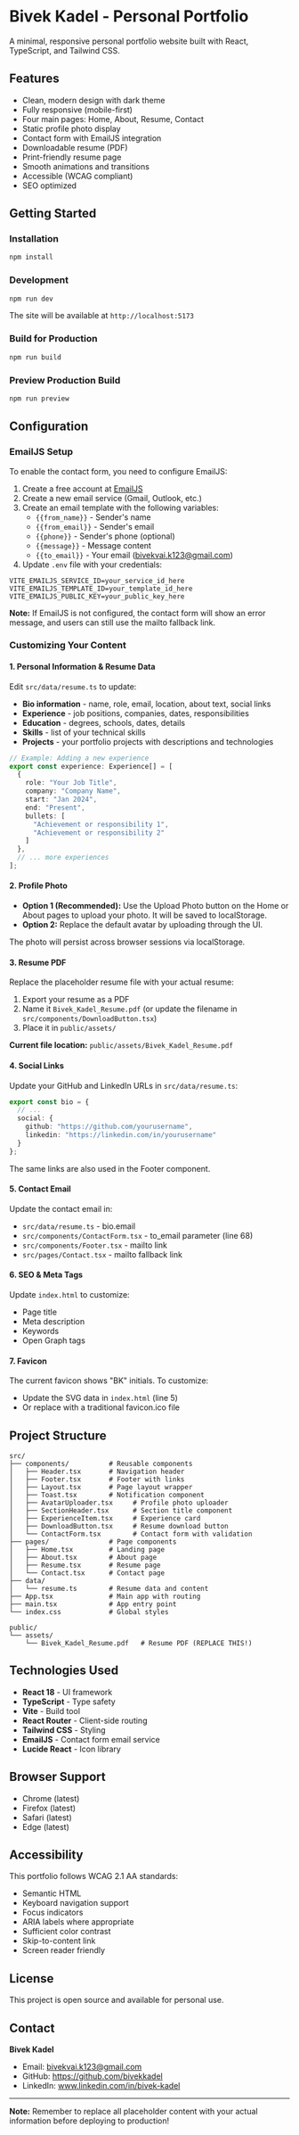 # Bivek Kadel - Personal Portfolio

A minimal, responsive personal portfolio website built with React, TypeScript, and Tailwind CSS.

## Features

- Clean, modern design with dark theme
- Fully responsive (mobile-first)
- Four main pages: Home, About, Resume, Contact
- Static profile photo display
- Contact form with EmailJS integration
- Downloadable resume (PDF)
- Print-friendly resume page
- Smooth animations and transitions
- Accessible (WCAG compliant)
- SEO optimized

## Getting Started

### Installation

```bash
npm install
```

### Development

```bash
npm run dev
```

The site will be available at `http://localhost:5173`

### Build for Production

```bash
npm run build
```

### Preview Production Build

```bash
npm run preview
```

## Configuration

### EmailJS Setup

To enable the contact form, you need to configure EmailJS:

1. Create a free account at [EmailJS](https://www.emailjs.com/)
2. Create a new email service (Gmail, Outlook, etc.)
3. Create an email template with the following variables:
   - `{{from_name}}` - Sender's name
   - `{{from_email}}` - Sender's email
   - `{{phone}}` - Sender's phone (optional)
   - `{{message}}` - Message content
   - `{{to_email}}` - Your email (bivekvai.k123@gmail.com)
4. Update `.env` file with your credentials:

```env
VITE_EMAILJS_SERVICE_ID=your_service_id_here
VITE_EMAILJS_TEMPLATE_ID=your_template_id_here
VITE_EMAILJS_PUBLIC_KEY=your_public_key_here
```

**Note:** If EmailJS is not configured, the contact form will show an error message, and users can still use the mailto fallback link.

### Customizing Your Content

#### 1. Personal Information & Resume Data

Edit `src/data/resume.ts` to update:

- **Bio information** - name, role, email, location, about text, social links
- **Experience** - job positions, companies, dates, responsibilities
- **Education** - degrees, schools, dates, details
- **Skills** - list of your technical skills
- **Projects** - your portfolio projects with descriptions and technologies

```typescript
// Example: Adding a new experience
export const experience: Experience[] = [
  {
    role: "Your Job Title",
    company: "Company Name",
    start: "Jan 2024",
    end: "Present",
    bullets: [
      "Achievement or responsibility 1",
      "Achievement or responsibility 2"
    ]
  },
  // ... more experiences
];
```

#### 2. Profile Photo

- **Option 1 (Recommended):** Use the Upload Photo button on the Home or About pages to upload your photo. It will be saved to localStorage.
- **Option 2:** Replace the default avatar by uploading through the UI.

The photo will persist across browser sessions via localStorage.

#### 3. Resume PDF

Replace the placeholder resume file with your actual resume:

1. Export your resume as a PDF
2. Name it `Bivek_Kadel_Resume.pdf` (or update the filename in `src/components/DownloadButton.tsx`)
3. Place it in `public/assets/`

**Current file location:** `public/assets/Bivek_Kadel_Resume.pdf`

#### 4. Social Links

Update your GitHub and LinkedIn URLs in `src/data/resume.ts`:

```typescript
export const bio = {
  // ...
  social: {
    github: "https://github.com/yourusername",
    linkedin: "https://linkedin.com/in/yourusername"
  }
};
```

The same links are also used in the Footer component.

#### 5. Contact Email

Update the contact email in:
- `src/data/resume.ts` - bio.email
- `src/components/ContactForm.tsx` - to_email parameter (line 68)
- `src/components/Footer.tsx` - mailto link
- `src/pages/Contact.tsx` - mailto fallback link

#### 6. SEO & Meta Tags

Update `index.html` to customize:
- Page title
- Meta description
- Keywords
- Open Graph tags

#### 7. Favicon

The current favicon shows "BK" initials. To customize:
- Update the SVG data in `index.html` (line 5)
- Or replace with a traditional favicon.ico file

## Project Structure

```
src/
├── components/          # Reusable components
│   ├── Header.tsx       # Navigation header
│   ├── Footer.tsx       # Footer with links
│   ├── Layout.tsx       # Page layout wrapper
│   ├── Toast.tsx        # Notification component
│   ├── AvatarUploader.tsx     # Profile photo uploader
│   ├── SectionHeader.tsx      # Section title component
│   ├── ExperienceItem.tsx     # Experience card
│   ├── DownloadButton.tsx     # Resume download button
│   └── ContactForm.tsx        # Contact form with validation
├── pages/               # Page components
│   ├── Home.tsx         # Landing page
│   ├── About.tsx        # About page
│   ├── Resume.tsx       # Resume page
│   └── Contact.tsx      # Contact page
├── data/
│   └── resume.ts        # Resume data and content
├── App.tsx              # Main app with routing
├── main.tsx             # App entry point
└── index.css            # Global styles

public/
└── assets/
    └── Bivek_Kadel_Resume.pdf   # Resume PDF (REPLACE THIS!)
```

## Technologies Used

- **React 18** - UI framework
- **TypeScript** - Type safety
- **Vite** - Build tool
- **React Router** - Client-side routing
- **Tailwind CSS** - Styling
- **EmailJS** - Contact form email service
- **Lucide React** - Icon library

## Browser Support

- Chrome (latest)
- Firefox (latest)
- Safari (latest)
- Edge (latest)

## Accessibility

This portfolio follows WCAG 2.1 AA standards:
- Semantic HTML
- Keyboard navigation support
- Focus indicators
- ARIA labels where appropriate
- Sufficient color contrast
- Skip-to-content link
- Screen reader friendly

## License

This project is open source and available for personal use.

## Contact

**Bivek Kadel**
- Email: bivekvai.k123@gmail.com
- GitHub: https://github.com/bivekkadel
- LinkedIn: www.linkedin.com/in/bivek-kadel



---

**Note:** Remember to replace all placeholder content with your actual information before deploying to production!
